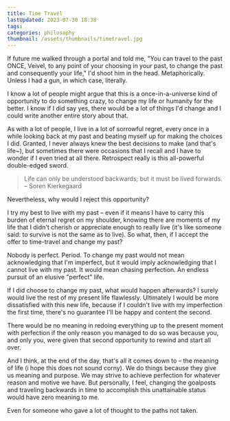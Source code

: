 ```yaml
---
title: Time Travel
lastUpdated: 2023-07-30 18:38
tags:
categories: philosophy
thumbnail: /assets/thumbnails/timetravel.jpg
---
```


If future me walked through a portal and told me, "You can travel to the past ONCE, Veivel, to any point of your choosing in your past, to change the past and consequently your life," I'd shoot him in the head. Metaphorically. Unless I had a gun, in which case, literally.

I know a lot of people might argue that this is a once-in-a-universe kind of opportunity to do something crazy, to change my life or humanity for the better. I know if I did say yes, there would be a lot of things I'd change and I could write another entire story about that. 

As with a lot of people, I live in a lot of sorrowful regret, every once in a while looking back at my past and beating myself up for making the choices I did. Granted, I never always knew the best decisions to make (and that's life~), but sometimes there were occasions that I recall and I have to wonder if I even tried at all there. Retrospect really is this all-powerful double-edged sword.

> Life can only be understood backwards; but it must be lived forwards. – Soren Kierkegaard

Nevertheless, why would I reject this opportunity? 

I try my best to live with my past – even if it means I have to carry this burden of eternal regret on my shoulder, knowing there are moments of my life that I didn't cherish or appreciate enough to really live (it's like someone said: to survive is not the same as to live). So what, then, if I accept the offer to time-travel and change my past?

Nobody is perfect. Period. To change my past would not mean acknowledging that I'm imperfect, but it would imply acknowledging that I cannot live with my past. It would mean chasing perfection. An endless pursuit of an elusive "perfect" life. 

If I did choose to change my past, what would happen afterwards? I surely would live the rest of my present life flawlessly. Ultimately I would be more dissatisfied with this new life, because if I couldn't live with my imperfection the first time, there's no guarantee I'll be happy and content the second.

There would be no meaning in redoing everything up to the present moment with perfection if the only reason you managed to do so was because you, and only you, were given that second opportunity to rewind and start all over.

And I think, at the end of the day, that's all it comes down to – the meaning of life (i hope this does not sound corny). We do things because they give us meaning and purpose. We may strive to achieve perfection for whatever reason and motive we have. But personally, I feel, changing the goalposts and traveling backwards in time to accomplish this unattainable status would have zero meaning to me.

Even for someone who gave a lot of thought to the paths not taken.